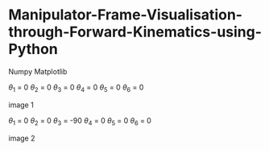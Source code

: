# Manipulator-Frame-Visualisation-through-Forward-Kinematics-using-Python

Numpy
Matplotlib


$\theta_{1}$ = 0
$\theta_{2}$ = 0
$\theta_{3}$ = 0
$\theta_{4}$ = 0
$\theta_{5}$ = 0
$\theta_{6}$ = 0

image 1

$\theta_{1}$ = 0
$\theta_{2}$ = 0
$\theta_{3}$ = -90
$\theta_{4}$ = 0
$\theta_{5}$ = 0
$\theta_{6}$ = 0

image 2
